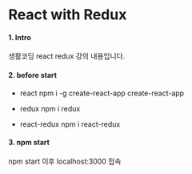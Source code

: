 React with Redux
=======================

#### 1. Intro
생활코딩 react redux 강의 내용입니다.

#### 2. before start
* react
npm i -g create-react-app
create-react-app

* redux
npm i redux

* react-redux
npm i react-redux

#### 3. npm start
npm start 이후 localhost:3000 접속